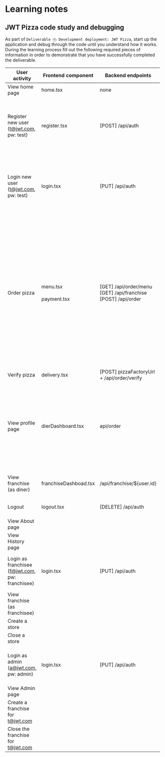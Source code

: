# Learning notes

## JWT Pizza code study and debugging

As part of `Deliverable ⓵ Development deployment: JWT Pizza`, start up the application and debug through the code until you understand how it works. During the learning process fill out the following required pieces of information in order to demonstrate that you have successfully completed the deliverable.

| User activity                                       | Frontend component | Backend endpoints | Database SQL |
| --------------------------------------------------- | ------------------ | ----------------- | ------------ |
| View home page                                      | home.tsx           | none              | none         |
| Register new user<br/>(t@jwt.com, pw: test)         | register.tsx       | [POST] /api/auth   | INSERT INTO user (name, email, password) VALUES (?, ?, ?) <br> INSERT INTO auth (token, userId) VALUES (?, ?)|
| Login new user<br/>(t@jwt.com, pw: test)            |login.tsx           | [PUT] /api/auth    | SELECT * FROM user WHERE email=? <br> SELECT * FROM userRole WHERE userId=? <br> INSERT INTO auth (token, userId) VALUES (?, ?)|
| Order pizza                                         | menu.tsx <br><br> payment.tsx| [GET] /api/order/menu <br> [GET] /api/franchise <br> [POST] /api/order| SELECT * FROM menu <br> SELECT id, name FROM franchise <br> SELECT id, name FROM store WHERE franchiseId=? <br><br>INSERT INTO dinerOrder (dinerId, franchiseId, storeId, date) VALUES (?, ?, ?, now()) <br> INSERT INTO orderItem (orderId, menuId, description, price) VALUES (?, ?, ?, ?)|
| Verify pizza                                        | delivery.tsx       | [POST] pizzaFactoryUrl + /api/order/verify| none|
| View profile page                                   | dierDashboard.tsx  | api/order         | SELECT id, franchiseId, storeId, date FROM dinerOrder WHERE dinerId=? LIMIT <br> SELECT id, menuId, description, price FROM orderItem WHERE orderId=?|
| View franchise<br/>(as diner)                       | franchiseDashboad.tsx|/api/franchise/${user.id}| SELECT objectId FROM userRole WHERE role='franchisee'|
| Logout                                              | logout.tsx         |[DELETE] /api/auth  | DELETE FROM auth WHERE token=?|
| View About page                                     |                    |                   |              |
| View History page                                   |                    |                   |              |
| Login as franchisee<br/>(f@jwt.com, pw: franchisee) | login.tsx          | [PUT] /api/auth    | SELECT * FROM user WHERE email=? <br> SELECT * FROM userRole WHERE userId=?|
| View franchise<br/>(as franchisee)                  |                    |                   |              |
| Create a store                                      |                    |                   |              |
| Close a store                                       |                    |                   |              |
| Login as admin<br/>(a@jwt.com, pw: admin)           | login.tsx          | [PUT] /api/auth    | SELECT * FROM user WHERE email=? <br> SELECT * FROM userRole WHERE userId=?|
| View Admin page                                     |                    |                   |              |
| Create a franchise for t@jwt.com                    |                    |                   |              |
| Close the franchise for t@jwt.com                   |                    |                   |              |
